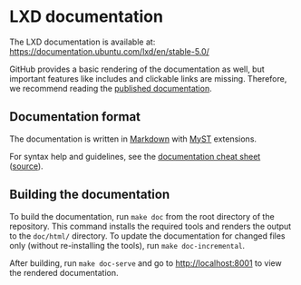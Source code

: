 # LXD documentation

The LXD documentation is available at: <https://documentation.ubuntu.com/lxd/en/stable-5.0/>

GitHub provides a basic rendering of the documentation as well, but important features like includes and clickable links are missing. Therefore, we recommend reading the [published documentation](https://documentation.ubuntu.com/lxd/en/stable-5.0/).

## Documentation format

The documentation is written in [Markdown](https://commonmark.org/) with [MyST](https://myst-parser.readthedocs.io/) extensions.

For syntax help and guidelines, see the [documentation cheat sheet](https://documentation.ubuntu.com/lxd/en/stable-5.0/doc-cheat-sheet/) ([source](doc-cheat-sheet.md?plain=1)).

## Building the documentation

To build the documentation, run `make doc` from the root directory of the repository. This command installs the required tools and renders the output to the `doc/html/` directory. To update the documentation for changed files only (without re-installing the tools), run `make doc-incremental`.

After building, run `make doc-serve` and go to <http://localhost:8001> to view the rendered documentation.
